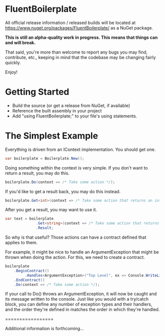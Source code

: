 FluentBoilerplate
=================

All official release information / released builds will be located at https://www.nuget.org/packages/FluentBoilerplate/ as a NuGet package.

**This is still an alpha-quality work in progress. This means that things can and will break.**

That said, you're more than welcome to report any bugs you may find, contribute, etc., keeping in mind that the codebase may be changing fairly quickly.

Enjoy!

Getting Started
=================

- Build the source (or get a release from NuGet, if available)
- Reference the built assembly in your project
- Add "using FluentBoilerplate;" to your file's using statements.

The Simplest Example
=================

Everything is driven from an IContext implementation. You should get one.

```C#
var boilerplate = Boilerplate.New();
```

Doing something within the context is very simple. If you don't want to return a result, you may do this.

```C#
boilerplate.Do(context => /* Take some action */);
```

If you'd like to get a result back, you may do this instead.

```C#
boilerplate.Get<int>(context => /* Take some action that returns an integer */);
```

After you get a result, you may want to use it.

```C#
var text = boilerplate
              .Get<string>(context => /* Take some action that returns a string */)
              .Result;
```

So why is that useful? Those actions can have a contract defined that applies to them.

For example, it might be nice to handle an ArgumentException that might be thrown when doing the action. For this, we need to create a contract.

```C#
boilerplate
    .BeginContract()
         .Handles<ArgumentException>("Top Level", ex => Console.WriteLine(ex.Message))
    .EndContract()
    .Do(context => /* Take some action */);
```

If your call to Do() throws an ArgumentException, it will now be caught and its message written to the console. Just like you would with a try/catch block, you can define any number of exception types and their handlers, and the order they're defined in matches the order in which they're handled.

=================

Additional information is forthcoming...

